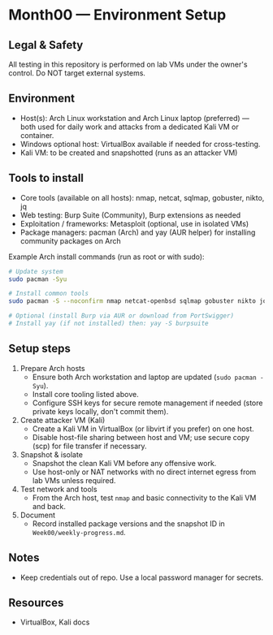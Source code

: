 # Month00 — Environment Setup

## Legal & Safety
All testing in this repository is performed on lab VMs under the owner's control. Do NOT target external systems.

## Environment
- Host(s): Arch Linux workstation and Arch Linux laptop (preferred) — both used for daily work and attacks from a dedicated Kali VM or container.
- Windows optional host: VirtualBox available if needed for cross-testing.
- Kali VM: to be created and snapshotted (runs as an attacker VM)

## Tools to install
- Core tools (available on all hosts): nmap, netcat, sqlmap, gobuster, nikto, jq
- Web testing: Burp Suite (Community), Burp extensions as needed
- Exploitation / frameworks: Metasploit (optional, use in isolated VMs)
- Package managers: pacman (Arch) and yay (AUR helper) for installing community packages on Arch

Example Arch install commands (run as root or with sudo):
```bash
# Update system
sudo pacman -Syu

# Install common tools
sudo pacman -S --noconfirm nmap netcat-openbsd sqlmap gobuster nikto jq python python-pip

# Optional (install Burp via AUR or download from PortSwigger)
# Install yay (if not installed) then: yay -S burpsuite
```

## Setup steps
1. Prepare Arch hosts
	- Ensure both Arch workstation and laptop are updated (`sudo pacman -Syu`).
	- Install core tooling listed above.
	- Configure SSH keys for secure remote management if needed (store private keys locally, don't commit them).
2. Create attacker VM (Kali)
	- Create a Kali VM in VirtualBox (or libvirt if you prefer) on one host.
	- Disable host-file sharing between host and VM; use secure copy (scp) for file transfer if necessary.
3. Snapshot & isolate
	- Snapshot the clean Kali VM before any offensive work.
	- Use host-only or NAT networks with no direct internet egress from lab VMs unless required.
4. Test network and tools
	- From the Arch host, test `nmap` and basic connectivity to the Kali VM and back.
5. Document
	- Record installed package versions and the snapshot ID in `Week00/weekly-progress.md`.

## Notes
- Keep credentials out of repo. Use a local password manager for secrets.

## Resources
- VirtualBox, Kali docs
